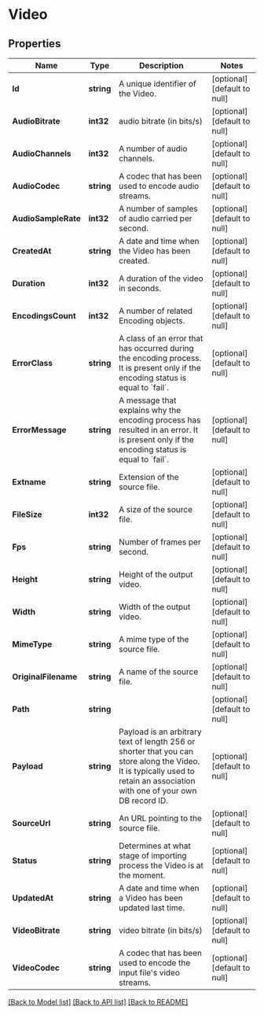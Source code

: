 # Video

## Properties
Name | Type | Description | Notes
------------ | ------------- | ------------- | -------------
**Id** | **string** | A unique identifier of the Video. | [optional] [default to null]
**AudioBitrate** | **int32** | audio bitrate (in bits/s) | [optional] [default to null]
**AudioChannels** | **int32** | A number of audio channels. | [optional] [default to null]
**AudioCodec** | **string** | A codec that has been used to encode audio streams. | [optional] [default to null]
**AudioSampleRate** | **int32** | A number of samples of audio carried per second. | [optional] [default to null]
**CreatedAt** | **string** | A date and time when the Video has been created. | [optional] [default to null]
**Duration** | **int32** | A duration of the video in seconds. | [optional] [default to null]
**EncodingsCount** | **int32** | A number of related Encoding objects. | [optional] [default to null]
**ErrorClass** | **string** | A class of an error that has occurred during the encoding process. It is present only if the encoding status is equal to &#x60;fail&#x60;. | [optional] [default to null]
**ErrorMessage** | **string** | A message that explains why the encoding process has resulted in an error. It is present only if the encoding status is equal to &#x60;fail&#x60;. | [optional] [default to null]
**Extname** | **string** | Extension of the source file. | [optional] [default to null]
**FileSize** | **int32** | A size of the source file. | [optional] [default to null]
**Fps** | **string** | Number of frames per second. | [optional] [default to null]
**Height** | **string** | Height of the output video. | [optional] [default to null]
**Width** | **string** | Width of the output video. | [optional] [default to null]
**MimeType** | **string** | A mime type of the source file. | [optional] [default to null]
**OriginalFilename** | **string** | A name of the source file. | [optional] [default to null]
**Path** | **string** |  | [optional] [default to null]
**Payload** | **string** | Payload is an arbitrary text of length 256 or shorter that you can store along the Video. It is typically used to retain an association with one of your own DB record ID. | [optional] [default to null]
**SourceUrl** | **string** | An URL pointing to the source file. | [optional] [default to null]
**Status** | **string** | Determines at what stage of importing process the Video is at the moment. | [optional] [default to null]
**UpdatedAt** | **string** | A date and time when a Video has been updated last time. | [optional] [default to null]
**VideoBitrate** | **string** | video bitrate (in bits/s) | [optional] [default to null]
**VideoCodec** | **string** | A codec that has been used to encode the input file&#39;s video streams. | [optional] [default to null]

[[Back to Model list]](../README.md#documentation-for-models) [[Back to API list]](../README.md#documentation-for-api-endpoints) [[Back to README]](../README.md)


